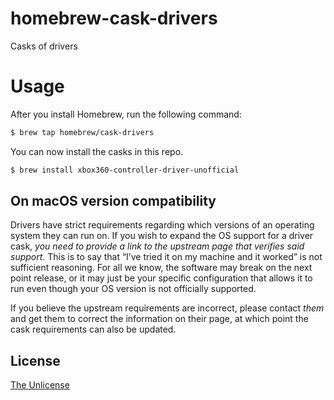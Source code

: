 # homebrew-cask-drivers
Casks of drivers

# Usage

After you install Homebrew, run the following command:

```sh
$ brew tap homebrew/cask-drivers
```

You can now install the casks in this repo.

```sh
$ brew install xbox360-controller-driver-unofficial
```

## On macOS version compatibility

Drivers have strict requirements regarding which versions of an operating system they can run on. If you wish to expand the OS support for a driver cask, *you need to provide a link to the upstream page that verifies said support*. This is to say that “I’ve tried it on my machine and it worked” is not sufficient reasoning. For all we know, the software may break on the next point release, or it may just be your specific configuration that allows it to run even though your OS version is not officially supported.

If you believe the upstream requirements are incorrect, please contact *them* and get them to correct the information on their page, at which point the cask requirements can also be updated.

## License
[The Unlicense](https://unlicense.org/)
